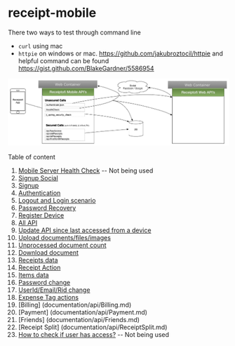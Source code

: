 receipt-mobile
==============

There two ways to test through command line
- <code>curl</code> using mac
- <code>httpie</code> on windows or mac. https://github.com/jakubroztocil/httpie and helpful command can be found  https://gist.github.com/BlakeGardner/5586954


![Mobile Api Architecture](/architecture/Mobile-Architecture.png)

Table of content

01. [Mobile Server Health Check](documentation/api/SiteWorking.md) -- Not being used
02. [Signup Social](documentation/api/SignupSocial.md)
03. [Signup](documentation/api/Signup.md)
04. [Authentication](documentation/api/UserAuthentication.md)
05. [Logout and Login scenario](documentation/api/LogoutAndLogin.md)
06. [Password Recovery](documentation/api/PasswordRecovery.md)
07. [Register Device](documentation/api/RegisterDevice.md)
08. [All API](documentation/api/All.md)
09. [Update API since last accessed from a device](documentation/api/Update.md)
10. [Upload documents/files/images](documentation/api/Upload.md)
11. [Unprocessed document count](documentation/api/Unprocessed.md)
12. [Download document](documentation/api/Download.md)
13. [Receipts data](documentation/api/Receipts.md)
14. [Receipt Action](documentation/api/ReceiptAction.md)
15. [Items data](documentation/api/Items.md)
16. [Password change](documentation/api/PasswordChange.md)
17. [UserId/Email/Rid change](documentation/api/RidChange.md)
18. [Expense Tag actions](documentation/api/ExpenseTag.md)
19. [Billing] (documentation/api/Billing.md)
20. [Payment] (documentation/api/Payment.md)
21. [Friends] (documentation/api/Friends.md)
22. [Receipt Split] (documentation/api/ReceiptSplit.md)
23. [How to check if user has access?](documentation/api/DoesUserHasAccess.md) -- Not being used	
